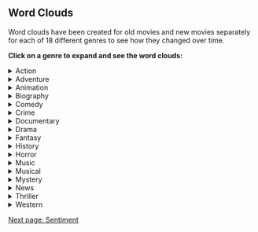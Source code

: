
## Word Clouds

Word clouds have been created for old movies and new movies separately for each of 18 different genres to see how they changed over time.


**Click on a genre to expand and see the word clouds:**
<!-- Markdown is not completely supported within <details> tag so images must be inserted with html syntax -->
<details>
  <summary>Action</summary>

  <img src="images/wordclouds/OldActionWC.jpg" class="wordcloud_left" width="50%"/>
  <img src="images/wordclouds/NewActionWC.jpg" class="wordcloud_right" width="50%"/>

  Action blah is different because blah blah blah blah blah blah blah blah blah blah blah blah blah blah blah blah blah blah blah blah blah blah blah blah blah blah blah blah blah blah blah blah blah blah blah blah blah blah blah blah blah blah blah blah blah

  <br><br>

</details>

<details>
  <summary>Adventure</summary>

  <img src="images/wordclouds/OldAdventureWC.jpg" class="wordcloud_left" width="50%"/>
  <img src="images/wordclouds/NewAdventureWC.jpg" class="wordcloud_right" width="50%"/>

  Text

  <br>

</details>

<details>
  <summary>Animation</summary>

  <img src="images/wordclouds/.jpg" class="wordcloud_left" width="50%"/>
  <img src="images/wordclouds/.jpg" class="wordcloud_right" width="50%"/>

  Text

  <br>

</details>

<details>
  <summary>Biography</summary>

  <img src="images/wordclouds/.jpg" class="wordcloud_left" width="50%"/>
  <img src="images/wordclouds/.jpg" class="wordcloud_right" width="50%"/>

  Text

  <br>

</details>

<details>
  <summary>Comedy</summary>

  <img src="images/wordclouds/.jpg" class="wordcloud_left" width="50%"/>
  <img src="images/wordclouds/.jpg" class="wordcloud_right" width="50%"/>

  Text

  <br>

</details>

<details>
  <summary>Crime</summary>

  <img src="images/wordclouds/.jpg" class="wordcloud_left" width="50%"/>
  <img src="images/wordclouds/.jpg" class="wordcloud_right" width="50%"/>

  Text

  <br>

</details>

<details>
  <summary>Documentary</summary>

  <img src="images/wordclouds/.jpg" class="wordcloud_left" width="50%"/>
  <img src="images/wordclouds/.jpg" class="wordcloud_right" width="50%"/>

  Text

  <br>

</details>

<details>
  <summary>Drama</summary>

  <img src="images/wordclouds/.jpg" class="wordcloud_left" width="50%"/>
  <img src="images/wordclouds/.jpg" class="wordcloud_right" width="50%"/>

  Text

  <br>

</details>

<details>
  <summary>Fantasy</summary>

  <img src="images/wordclouds/.jpg" class="wordcloud_left" width="50%"/>
  <img src="images/wordclouds/.jpg" class="wordcloud_right" width="50%"/>

  Text

  <br>

</details>

<details>
  <summary>History</summary>

  <img src="images/wordclouds/.jpg" class="wordcloud_left" width="50%"/>
  <img src="images/wordclouds/.jpg" class="wordcloud_right" width="50%"/>

  Text

  <br>

</details>

<details>
  <summary>Horror</summary>

  <img src="images/wordclouds/.jpg" class="wordcloud_left" width="50%"/>
  <img src="images/wordclouds/.jpg" class="wordcloud_right" width="50%"/>

  Text

  <br>

</details>

<details>
  <summary>Music</summary>

  <img src="images/wordclouds/.jpg" class="wordcloud_left" width="50%"/>
  <img src="images/wordclouds/.jpg" class="wordcloud_right" width="50%"/>

  Text

  <br>

</details>

<details>
  <summary>Musical</summary>

  <img src="images/wordclouds/.jpg" class="wordcloud_left" width="50%"/>
  <img src="images/wordclouds/.jpg" class="wordcloud_right" width="50%"/>

  Text

  <br>

</details>

<details>
  <summary>Mystery</summary>

  <img src="images/wordclouds/.jpg" class="wordcloud_left" width="50%"/>
  <img src="images/wordclouds/.jpg" class="wordcloud_right" width="50%"/>

  Text

  <br>

</details>

<details>
  <summary>News</summary>

  <img src="images/wordclouds/.jpg" class="wordcloud_left" width="50%"/>
  <img src="images/wordclouds/.jpg" class="wordcloud_right" width="50%"/>

  Text

  <br>

</details>

<details>
  <summary>Thriller</summary>

  <img src="images/wordclouds/.jpg" class="wordcloud_left" width="50%"/>
  <img src="images/wordclouds/.jpg" class="wordcloud_right" width="50%"/>

  Text

  <br>

</details>

<details>
  <summary>Western</summary>

  <img src="images/wordclouds/.jpg" class="wordcloud_left" width="50%"/>
  <img src="images/wordclouds/.jpg" class="wordcloud_right" width="50%"/>

  Text

  <br>

</details>



[Next page: Sentiment](sentiment.md)
